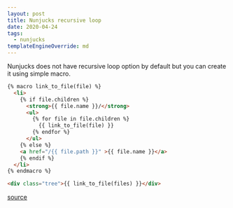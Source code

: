 ```yaml
---
layout: post
title: Nunjucks recursive loop
date: 2020-04-24
tags:
  - nunjucks
templateEngineOverride: md
---
```


Nunjucks does not have recursive loop option by default but you can create it
using simple macro.

```html
{% macro link_to_file(file) %}
  <li>
    {% if file.children %}
      <strong>{{ file.name }}/</strong>
      <ul>
        {% for file in file.children %}
          {{ link_to_file(file) }}
        {% endfor %}
      </ul>
    {% else %}
    <a href="/{{ file.path }}" >{{ file.name }}</a>
    {% endif %}
  </li>
{% endmacro %}

<div class="tree">{{ link_to_file(files) }}</div>
```

[source](https://github.com/mozilla/nunjucks/issues/416#issuecomment-206335032)
